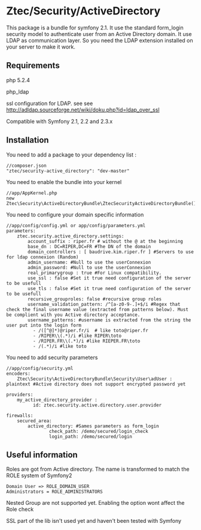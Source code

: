 Ztec/Security/ActiveDirectory
======================================

This package is a bundle for symfony 2.1. It use the standard form_login security model to authenticate user from an Active Directory domain.
It use LDAP as communication layer. So you need the LDAP extension installed on your server to make it work.

Requirements
----------------
php 5.2.4

php_ldap

ssl configuration for LDAP. see see http://adldap.sourceforge.net/wiki/doku.php?id=ldap_over_ssl

Compatible with Symfony 2.1, 2.2 and 2.3.x


Installation
----------------

You need to add a package to your dependency list :

    //composer.json
    "ztec/security-active_directory": "dev-master"

You need to enable the bundle into your kernel

    //app/AppKernel.php
    new Ztec\Security\ActiveDirectoryBundle\ZtecSecurityActiveDirectoryBundle(),

You need to configure your domain specific information

    //app/config/config.yml or app/config/parameters.yml
    parameters:
        ztec.security.active_directory.settings:
            account_suffix : riper.fr # without the @ at the beginning
            base_dn : DC=RIPER,DC=FR #The DN of the domain
            domain_controllers : [ baudrive.kim.riper.fr ] #Servers to use for ldap connexion (Random)
            admin_username: #Null to use the userConnexion
            admin_password: #Null to use the userConnexion
            real_primarygroup : true #For Linux compatibility.
            use_ssl : false #Set it true need configuration of the server to be usefull
            use_tls : false #Set it true need configuration of the server to be usefull
			recursive_grouproles: false #recursive group roles
			username_validation_pattern: /^[a-z0-9-.]+$/i #Regex that check the final username value (extracted from patterns below). Must be complient with you Active directory acceptance.
            username_patterns: #username is extracted from the string the user put into the login form
              - /([^@]*)@riper.fr/i  # like toto@riper.fr
              - /RIPER\\(.*)/i #like RIPER\toto
              - /RIPER.FR\\(.*)/i #like RIEPER.FR\toto
              - /(.*)/i #like toto

You need to add security parameters

    //app/config/security.yml
    encoders:
        Ztec\Security\ActiveDirectoryBundle\Security\User\adUser : plaintext #Active directory does not support encrypted password yet

    providers:
        my_active_directory_provider :
              id: ztec.security.active.directory.user.provider

    firewalls:
        secured_area:
            active_directory: #Sames parameters as form_login
                    check_path: /demo/secured/login_check
                    login_path: /demo/secured/login


Useful information
----------------------

Roles are got from Active directory. The name is transformed to match the ROLE system of Symfony2

    Domain User => ROLE_DOMAIN_USER
    Administrators = ROLE_ADMINISTRATORS

Nested Group are not supported yet. Enabling the option wont affect the Role check

SSL part of the lib isn't used yet and haven't been tested with Symfony
